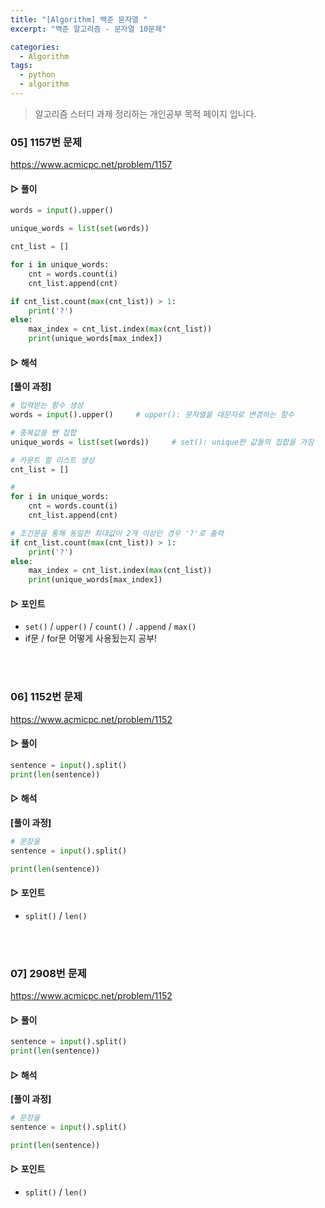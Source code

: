 ```yaml
---
title: "[Algorithm] 백준 문자열 "
excerpt: "백준 알고리즘 - 문자열 10문제"

categories:
  - Algorithm
tags:
  - python
  - algorithm
---
```


> 알고리즘 스터디 과제 정리하는 개인공부 목적 페이지 입니다. 

### 05] 1157번 문제

<https://www.acmicpc.net/problem/1157>

#### ▷ 풀이

```python
words = input().upper()

unique_words = list(set(words))

cnt_list = []

for i in unique_words:
    cnt = words.count(i)
    cnt_list.append(cnt)

if cnt_list.count(max(cnt_list)) > 1:
    print('?')
else:
    max_index = cnt_list.index(max(cnt_list))
    print(unique_words[max_index]) 
```

#### ▷ 해석

**[풀이 과정]**


```python
# 입력받는 함수 생성
words = input().upper()		# upper(): 문자열을 대문자로 변경하는 함수

# 중복값을 뺀 집합
unique_words = list(set(words))		# set(): unique한 값들의 집합을 가짐

# 카운트 할 리스트 생성
cnt_list = []

# 
for i in unique_words:
    cnt = words.count(i)
    cnt_list.append(cnt)

# 조건문을 통해 동일한 최대값이 2개 이상인 경우 '?'로 출력
if cnt_list.count(max(cnt_list)) > 1:
    print('?')
else:
    max_index = cnt_list.index(max(cnt_list))
    print(unique_words[max_index]) 
```


#### ▷ 포인트
- `set()` / `upper()` / `count()` / `.append` / `max()` 
- if문 / for문 어떻게 사용됬는지 공부!

<br>
<br>

### 06] 1152번 문제

<https://www.acmicpc.net/problem/1152>

#### ▷ 풀이

```python
sentence = input().split()
print(len(sentence))
```

#### ▷ 해석

**[풀이 과정]**


```python
# 문장을
sentence = input().split()

print(len(sentence))
```


#### ▷ 포인트
- `split()` / `len()` 

<br>
<br>

### 07] 2908번 문제

<https://www.acmicpc.net/problem/1152>

#### ▷ 풀이

```python
sentence = input().split()
print(len(sentence))
```

#### ▷ 해석

**[풀이 과정]**


```python
# 문장을
sentence = input().split()

print(len(sentence))
```


#### ▷ 포인트
- `split()` / `len()` 

<br>
<br>






